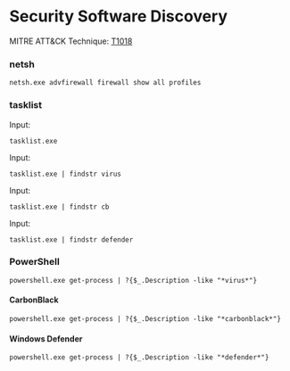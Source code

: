 # Security Software Discovery

MITRE ATT&CK Technique: [T1018](https://attack.mitre.org/wiki/Technique/T1063)

### netsh

    netsh.exe advfirewall firewall show all profiles

### tasklist

Input:

    tasklist.exe

Input:

    tasklist.exe | findstr virus

Input:

    tasklist.exe | findstr cb

Input:

    tasklist.exe | findstr defender


### PowerShell

    powershell.exe get-process | ?{$_.Description -like "*virus*"}

#### CarbonBlack

    powershell.exe get-process | ?{$_.Description -like "*carbonblack*"}

#### Windows Defender

    powershell.exe get-process | ?{$_.Description -like "*defender*"}
